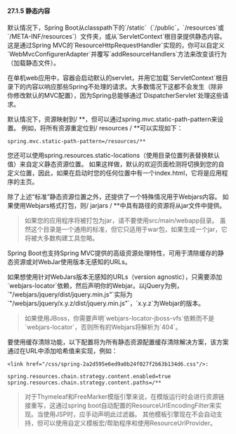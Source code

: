 #### 27.1.5 静态内容

默认情况下，Spring Boot从classpath下的\`/static\`（\`/public\`，\`/resources\`或\`/META-INF/resources\`）文件夹，或从\`ServletContext\`根目录提供静态内容。这是通过Spring MVC的\`ResourceHttpRequestHandler\`实现的，你可以自定义\`WebMvcConfigurerAdapter\`并覆写\`addResourceHandlers\`方法来改变该行为（加载静态文件）。

在单机web应用中，容器会启动默认的servlet，并用它加载\`ServletContext\`根目录下的内容以响应那些Spring不处理的请求。大多数情况下这都不会发生（除非你修改默认的MVC配置），因为Spring总能够通过\`DispatcherServlet\`处理这些请求。

默认情况下，资源映射到/ \*\*，但可以通过spring.mvc.static-path-pattern来设置。 例如，将所有资源重定位到/ resources / \*\*可以实现如下：

```
spring.mvc.static-path-pattern=/resources/**
```

您还可以使用spring.resources.static-locations（使用目录位置列表替换默认值）来自定义静态资源位置。 如果这样做，默认的欢迎页面检测将切换到您的自定义位置，因此，如果在启动时您的任何位置中有一个index.html，它将是应用程序的主页。

除了上述“标准”静态资源位置之外，还提供了一个特殊情况用于Webjars内容。 如果使用Webjars格式打包，则/ jarjars / \*\*中具有路径的资源将从jar文件中提供。

> 如果您的应用程序将被打包为jar，请不要使用src/main/webapp目录。 虽然这个目录是一个通用的标准，但它只适用于war包，如果生成一个jar，它将被大多数构建工具忽略。

Spring Boot也支持Spring MVC提供的高级资源处理特性，可用于清除缓存的静态资源或对WebJar使用版本无感知的URLs。

如果想使用针对WebJars版本无感知的URLs（version agnostic），只需要添加\`webjars-locator\`依赖，然后声明你的Webjar。以jQuery为例，\`"/webjars/jquery/dist/jquery.min.js"\`实际为\`"/webjars/jquery/x.y.z/dist/jquery.min.js"\`，\`x.y.z\`为Webjar的版本。

> 如果使用JBoss，你需要声明\`webjars-locator-jboss-vfs\`依赖而不是\`webjars-locator\`，否则所有的Webjars将解析为\`404\`。

要使用缓存清除功能，以下配置将为所有静态资源配置缓存清除解决方案，该方案通过在URL中添加哈希值来实现，例如：

```
<link href="/css/spring-2a2d595e6ed9a0b24f027f2b63b134d6.css"/>:
```

```
spring.resources.chain.strategy.content.enabled=true
spring.resources.chain.strategy.content.paths=/**
```

> 对于Thymeleaf和FreeMarker模版引擎来说，在模版运行时会进行资源链接重写，这通过spring boot自动配置的ResourceUrlEncodingFilter来实现。当使用JSP时，应手动声明此过滤器。 其他模板引擎现在不会自动支持，但可以使用自定义模板宏/帮助程序和使用ResourceUrlProvider。



